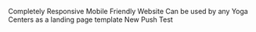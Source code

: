 Completely Responsive Mobile Friendly Website 
Can be used by any Yoga Centers as a landing page template
New Push Test
